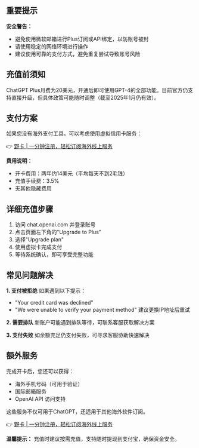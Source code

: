 ## 重要提示

**安全警告：**
- 避免使用微软邮箱进行Plus订阅或API绑定，以防账号被封
- 请使用稳定的网络环境进行操作
- 建议使用可靠的支付方式，避免重复尝试导致账号风险

## 充值前须知

ChatGPT Plus月费为20美元，开通后即可使用GPT-4的全部功能。目前官方仍支持直接升级，但具体政策可能随时调整（截至2025年1月仍有效）。

## 支付方案

如果您没有海外支付工具，可以考虑使用虚拟信用卡服务：

👉 [野卡 | 一分钟注册，轻松订阅海外线上服务](https://bit.ly/bewildcard)

**费用说明：**
- 开卡费用：两年约14美元（平均每天不到2毛钱）
- 充值手续费：3.5%
- 无其他隐藏费用

## 详细充值步骤

1. 访问 chat.openai.com 并登录账号
2. 点击页面左下角的"Upgrade to Plus"
3. 选择"Upgrade plan"
4. 使用虚拟卡完成支付
5. 等待系统确认，即可享受完整功能

## 常见问题解决

**1. 支付被拒绝**
如果遇到以下提示：
- "Your credit card was declined"
- "We were unable to verify your payment method"
建议更换IP地址后重试

**2. 需要排队**
新账户可能遇到排队等待，可联系客服获取解决方案

**3. 支付失败**
如余额充足仍支付失败，可寻求客服协助快速解决

## 额外服务

完成开卡后，您还可以获得：
- 海外手机号码（可用于验证）
- 国际邮箱服务
- OpenAI API 访问支持

这些服务不仅可用于ChatGPT，还适用于其他海外软件订阅。

👉 [野卡 | 一分钟注册，轻松订阅海外线上服务](https://bit.ly/bewildcard)

**温馨提示：** 充值时建议按需充值，支持随时提现到支付宝，确保资金安全。